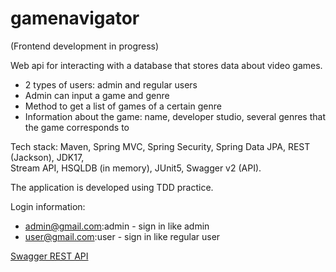 # gamenavigator

(Frontend development in progress)

Web api for interacting with a database that stores data about video games.

* 2 types of users: admin and regular users
* Admin can input a game and genre
* Method to get a list of games of a certain genre
* Information about the game: name, developer studio, several genres that the game corresponds to

Tech stack: Maven, Spring MVC, Spring Security, Spring Data JPA, REST (Jackson), JDK17, <br>
Stream API, HSQLDB (in memory),  JUnit5, Swagger v2 (API).

The application is developed using TDD practice.

Login information:
* admin@gmail.com:admin - sign in like admin
* user@gmail.com:user - sign in like regular user

[Swagger REST API](http://localhost:8080/swagger-ui.html)
